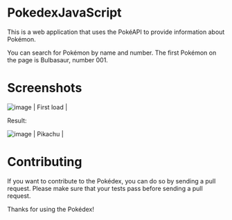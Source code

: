 # PokedexJavaScript

This is a web application that uses the PokéAPI to provide information about Pokémon.

You can search for Pokémon by name and number. The first Pokémon on the page is Bulbasaur, number 001.

# Screenshots


![image](https://github.com/PedroSmaxY/PokedexJavaScript/assets/127573080/d923fd0c-2b9c-4964-b504-8843750d961f) | First load |

Result:

![image](https://github.com/PedroSmaxY/PokedexJavaScript/assets/127573080/992d1cfb-b817-4f9c-962e-e1e0fbe24158) | Pikachu |


# Contributing
If you want to contribute to the Pokédex, you can do so by sending a pull request. Please make sure that your tests pass before sending a pull request.

Thanks for using the Pokédex!
